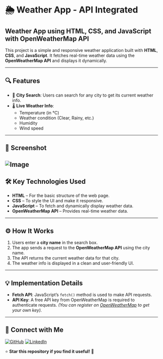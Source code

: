 #  🌦️ Weather App - API Integrated
##  Weather App using HTML, CSS, and JavaScript with OpenWeatherMap API

This project is a simple and responsive weather application built with **HTML**, **CSS**, and **JavaScript**. It fetches real-time weather data using the **OpenWeatherMap API** and displays it dynamically.

---


## 🔍 Features

- 🌆 **City Search**: Users can search for any city to get its current weather info.
- 🌡️ **Live Weather Info**: 
  - Temperature (in °C)
  - Weather condition (Clear, Rainy, etc.)
  - Humidity
  - Wind speed

---

## 📸 Screenshot 

![Image](https://github.com/user-attachments/assets/5ba4fbe0-1188-45a1-95b4-1bc879a2f2ac)
---


## 🛠️ Key Technologies Used

- **HTML** – For the basic structure of the web page.
- **CSS** – To style the UI and make it responsive.
- **JavaScript** – To fetch and dynamically display weather data.
- **OpenWeatherMap API** – Provides real-time weather data.

---

## ⚙️ How It Works

1. Users enter a **city name** in the search box.
2. The app sends a request to the **OpenWeatherMap API** using the city name.
3. The API returns the current weather data for that city.
4. The weather info is displayed in a clean and user-friendly UI.

---

## 💡 Implementation Details

- **Fetch API**: JavaScript’s `fetch()` method is used to make API requests.
- **API Key**: A free API key from OpenWeatherMap is required to authenticate requests. *(You can register on [OpenWeatherMap](https://openweathermap.org/api) to get your own key).*

---


## 📢 Connect with Me
[![GitHub](https://img.shields.io/badge/GitHub-black?logo=github&logoColor=white)](https://github.com/Adnaan-dev)
[![LinkedIn](https://img.shields.io/badge/LinkedIn-blue?logo=linkedin&logoColor=white)](https://www.linkedin.com/in/jan-adnan-farooq-b216b7321/)

⭐ **Star this repository if you find it useful!** 🚀


